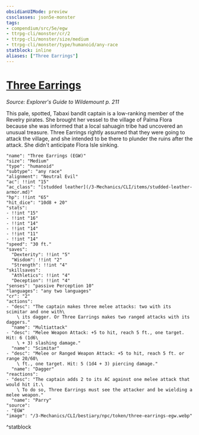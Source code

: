 ```yaml
---
obsidianUIMode: preview
cssclasses: json5e-monster
tags:
- compendium/src/5e/egw
- ttrpg-cli/monster/cr/2
- ttrpg-cli/monster/size/medium
- ttrpg-cli/monster/type/humanoid/any-race
statblock: inline
aliases: ["Three Earrings"]
---
```

# [Three Earrings](3-Mechanics\CLI\bestiary\npc/three-earrings-egw.md)
*Source: Explorer's Guide to Wildemount p. 211*  

This pale, spotted, Tabaxi bandit captain is a low-ranking member of the Revelry pirates. She brought her vessel to the village of Palma Flora because she was informed that a local sahuagin tribe had uncovered an unusual treasure. Three Earrings rightly assumed that they were going to attack the village, and she intended to be there to plunder the ruins after the attack. She didn't anticipate Flora Isle sinking.

```statblock
"name": "Three Earrings (EGW)"
"size": "Medium"
"type": "humanoid"
"subtype": "any race"
"alignment": "Neutral Evil"
"ac": !!int "15"
"ac_class": "[studded leather](/3-Mechanics/CLI/items/studded-leather-armor.md)"
"hp": !!int "65"
"hit_dice": "10d8 + 20"
"stats":
- !!int "15"
- !!int "16"
- !!int "14"
- !!int "14"
- !!int "11"
- !!int "14"
"speed": "30 ft."
"saves":
  "Dexterity": !!int "5"
  "Wisdom": !!int "2"
  "Strength": !!int "4"
"skillsaves":
  "Athletics": !!int "4"
  "Deception": !!int "4"
"senses": "passive Perception 10"
"languages": "any two languages"
"cr": "2"
"actions":
- "desc": "The captain makes three melee attacks: two with its scimitar and one with\
    \ its dagger. Or Three Earrings makes two ranged attacks with its daggers."
  "name": "Multiattack"
- "desc": "Melee Weapon Attack: +5 to hit, reach 5 ft., one target. Hit: 6 (1d6\
    \ + 3) slashing damage."
  "name": "Scimitar"
- "desc": "Melee or Ranged Weapon Attack: +5 to hit, reach 5 ft. or range 20/60\
    \ ft., one target. Hit: 5 (1d4 + 3) piercing damage."
  "name": "Dagger"
"reactions":
- "desc": "The captain adds 2 to its AC against one melee attack that would hit it.\
    \ To do so, Three Earrings must see the attacker and be wielding a melee weapon."
  "name": "Parry"
"source":
- "EGW"
"image": "/3-Mechanics/CLI/bestiary/npc/token/three-earrings-egw.webp"
```
^statblock